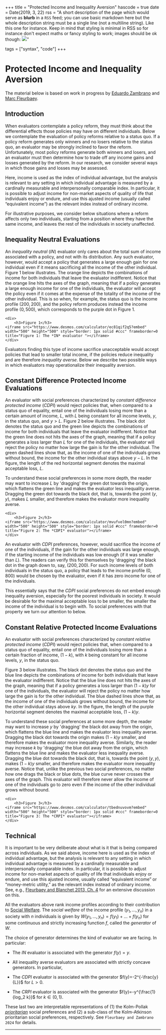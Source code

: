 +++
title = "Protected Income and Inequality Aversion"
hascode = true
date = Date(2019, 3, 22)
rss = "A short description of the page which would serve as **blurb** in a `RSS` feed; you can use basic markdown here but the whole description string must be a single line (not a multiline string). Like this one for instance. Keep in mind that styling is minimal in RSS so for instance don't expect maths or fancy styling to work; images should be ok though: ![](https://upload.wikimedia.org/wikipedia/en/3/32/Rick_and_Morty_opening_credits.jpeg)"

tags = ["syntax", "code"]
+++


# Protected Income and Inequality Aversion
The material below is based on work in progress by [Eduardo Zambrano](https://eduardo-zambrano.github.io/) and [Marc Fleurbaey](https://sites.google.com/site/marcfleurbaey/Home).

## Introduction
When evaluators contemplate a policy reform, they must think about the differential effects those policies may have on different individuals. Below we contemplate the evaluation of policy reforms relative to a status quo. If a policy reform generates only winners and no losers relative to the status quo, an evaluator may be strongly inclined to favor the reform. Unfortunately, most policy reforms generate both winners and losers, and an evaluator must then determine how to trade off any income gains and losses generated by the reform. In our research, we consider several ways in which those gains and losses may be assessed. 

Here, income is used as the index of individual advantage, but the analysis is relevant to any setting in which individual advantage is measured by a cardinally measurable and interpersonally comparable index. In particular, it is possible to adjust income for non-market aspects of quality of life that individuals enjoy or endure, and use this ajusted income (usually called “equivalent income”) as the relevant index instead of ordinary income.

For illustrative purposes, we consider below situations where a reform affects only two individuals, starting from a position where they have the same income, and leaves the rest of the individuals in society unaffected. 

## Inequality Neutral Evaluations
An *inequality neutral* (*IN*) evaluator only cares about the total sum of income associated with a policy, and not with its distribution. Any such evaluator, however, would accept a policy that generates a large enough gain for one individual even if it means sacrificing all the income of the other individual. Figure 1 below illustrates. The orange line depicts the combinations of income for both individuals that leave the evaluator indifferent. Notice that the orange line hits the axes of the graph, meaning that if a policy generates a large enough income for one of the individuals, the evaluator will accept the policy even if it comes at the expense of the totality of the income of the other individual. This is so when, for example, the status quo is the income profile $(200,200)$, and the policy reform produces instead the income profile $(0,500)$, which corresponds to the purple dot in Figure 1.   

~~~
<div>
    <h3>Figure 1</h3>
<iframe src="https://www.desmos.com/calculator/ec81qif2q5?embed" width="500" height="500" style="border: 1px solid #ccc" frameborder=0 title="Figure 1: The *IN* evaluator "></iframe>
</div>
~~~

Evaluators finding this type of income sacrifice unacceptable would accept policies that lead to smaller total income, if the policies reduce inequality and are therefore *inequality averse*. Below we describe two possible ways in which evaluators may operationalize their inequality aversion.

## Constant Difference Protected Income Evaluations
An evaluator with social preferences characterized by *constant difference protected income* (*CDPI*) would reject policies that, when compared to a status quo of equality, entail one of the individuals losing more than a certain amount of income, $L$, with $L$ being constant for all income levels, $y$, in the status quo, and $y>L$. Figure 2 below illustrates. The black dot denotes the status quo and the green line depicts the combinations of income for both individuals that leave the evaluator indifferent. Notice that the green line does not hits the axes of the graph, meaning that if a policy generates a loss larger than $L$ for one of the individuals, the evaluator will reject the policy no matter how large the gain is for the other individual. The green dashed lines show that, as the income of one of the individuals grows without bound, the income for the other individual stays above $y-L$. In the figure, the length of the red horizontal segment denotes the maximal acceptable loss, $L$.

To understand these social preferences in some more depth, the reader may want to increase $L$ by 'dragging' the green dot towards the origin, which flattens the green line and makes the evaluator less inequality averse. Dragging the green dot towards the black dot, that is, towards the point $(y,y)$, makes $L$ smaller, and therefore makes the evaluator more inequality averse.

~~~
<div>
    <h3>Figure 2</h3>
<iframe src="https://www.desmos.com/calculator/mvufvel0mn?embed" width="500" height="500" style="border: 1px solid #ccc" frameborder=0 title="Figure 2: The *CDPI* evaluator"></iframe>
</div>
~~~

An evaluator with *CDPI* preferences, however, would sacrifice the income of one of the individuals, if the gain for the other individuals was large enough, if the starting income of the individuals was low enough (if it was smaller than $L$). The readers can verify this for themselves by 'dragging' the black dot in the graph down to, say, $(200,200)$. For such income levels of both individuals in the status quo, a policy that leads to the income profile $(0,800)$ would be chosen by the evaluator, even if it has zero income for one of the individuals. 

This essentially says that the *CDPI* social preferences do not embed enough inequality aversion, especially for the poorest individuals in society. It would be desirable for the maximal acceptable loss to be smaller, the smaller the income of the individual is to begin with. To social preferences with that property we turn our attention to below.

## Constant Relative Protected Income Evaluations
An evaluator with social preferences characterized by *constant relative protected income* (*CDPI*) would reject policies that, when compared to a status quo of equality, entail one of the individuals losing more than a certain fraction of income, $(1-k)$, with $k$ being constant for all income levels, $y$, in the status quo.

Figure 3 below illustrates. The black dot denotes the status quo and the blue line depicts the combinations of income for both individuals that leave the evaluator indifferent. Notice that the blue line does not hits the axes of the graph, meaning that if a policy generates a loss larger than $(1-k)y$ for one of the individuals, the evaluator will reject the policy no matter how large the gain is for the other individual. The blue dashed lines show that, as the income of one of the individuals grows without bound, the income for the other individual stays above $ky$. In the figure, the length of the purple horizontal segment denotes the maximal acceptable loss, $(1-k)y$.

To understand these social preferences at some more depth, the reader may want to increase $y$ by 'dragging' the black dot away from the origin, which flattens the blue line and makes the evaluator less inequality averse. Dragging the black dot towards the origin makes $(1-k)y$ smaller, and therefore makes the evaluator more inequality averse. Similarly, the reader may increase $k$ by 'dragging' the blue dot away from the origin, which flattens the blue line and makes the evaluator less inequality averse. Dragging the blue dot towards the black dot, that is, towards the point $(y,y)$, makes $(1-k)y$ smaller, and therefore makes the evaluator more inequality averse. Notice that, unlike the previous two social preferences, no matter how one drags the black or blue dots, the blue curve never crosses the axes of the graph. This evaluator will therefore never allow the income of one of the individuals go to zero even if the income of the other individual grows without bound.

~~~
<div>
    <h3>Figure 3</h3>
<iframe src="https://www.desmos.com/calculator/tbednuvovm?embed" width="500" height="500" style="border: 1px solid #ccc" frameborder=0 title="Figure 3: The *CRPI* evaluator"></iframe>
</div>
~~~

## Technical
It is important to be very deliberate about what is it that is being compared across individuals. As we said above, income here is used as the index of individual advantage, but the analysis is relevant to any setting in which individual advantage is measured by a cardinally measurable and interpersonally comparable index. In particular, it is possible to adjust income for non-market aspects of quality of life that individuals enjoy or endure, and use this ajusted income, usually called “equivalent income” or “money-metric utility,” as the relevant index instead of ordinary income. See, e.g., [Fleurbaey and Blanchet 2013, Ch. 4](https://academic.oup.com/book/37245/chapter/330083193) for an extensive discussion on this.

All the evaluators above rank income profiles according to their contribution to [Social Welfare](https://en.wikipedia.org/wiki/Social_welfare_function). The *social welfare* of the income profile $(y_1,...,y_n)$ in a society with $n$ individuals is given by $W(y_1,...,y_n)=f(y_1)+...+f(y_n)$ for some continuous and strictly increasing function $f$, called the *generator* of $W$. 

The choice of generator determines the kind of evaluator we are facing. In particular:

* The *IN* evaluator is associated with the generator $f(y)=y.$

* All inequality averse evaluators are associated with strictly concave generators. In particular,

- The *CDPI* evaluator is associated with the generator $f(y)=-2^{-\frac{y}{L}}$ for $L>0$.

- The *CRPI* evaluator is associated with the generator $f(y)=-y^{\frac{1}{log_2 k}}$  for $k\in(0,1)$.

These last two are interpretable representations of (1) the Kolm-Pollak [*prioritarian*](https://www.cambridge.org/core/books/prioritarianism-in-practice/introduction/22CF2479EE6187C11314621EA1AE1B54) social preferences and (2) a sub-class of the Kolm-Atkinson prioritarian social preferences, respectively. See `Fleurbaey and Zambrano 2024` for details.




---